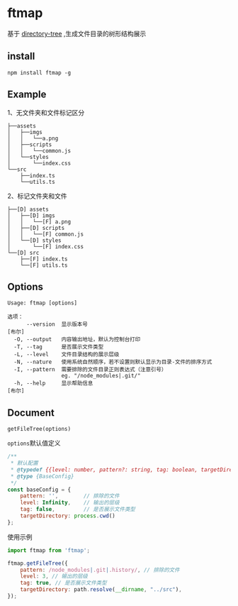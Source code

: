 # ftmap

基于 [directory-tree](https://www.npmjs.com/package/directory-tree) ,生成文件目录的树形结构展示

## install

```shell
npm install ftmap -g
```

## Example

1、无文件夹和文件标记区分

```text
├──assets
│   ├──imgs
│   │   └──a.png
│   ├──scripts
│   │   └──common.js
│   └──styles
│       └──index.css
└──src
    ├──index.ts
    └──utils.ts
```

2、标记文件夹和文件

```text
├──[D] assets
│   ├──[D] imgs
│   │   └──[F] a.png
│   ├──[D] scripts
│   │   └──[F] common.js
│   └──[D] styles
│       └──[F] index.css
└──[D] src
    ├──[F] index.ts
    └──[F] utils.ts
```

## Options

```
Usage: ftmap [options]

选项：
      --version  显示版本号                                               [布尔]
  -O, --output   内容输出地址，默认为控制台打印
  -T, --tag      是否展示文件类型
  -L, --level    文件目录结构的展示层级
  -N, --nature   使用系统自然顺序，若不设置则默认显示为目录-文件的排序方式
  -I, --pattern  需要排除的文件目录正则表达式（注意引号）
                 eg. "/node_modules|.git/"
  -h, --help     显示帮助信息                                             [布尔]
```

## Document

`getFileTree(options)`

`options`默认值定义

```javascript
/**
 * 默认配置
 * @typedef {{level: number, pattern?: string, tag: boolean, targetDirectory: string}} BaseConfig
 * @type {BaseConfig}
 */
const baseConfig = {
    pattern: '',        // 排除的文件
    level: Infinity,    // 输出的层级
    tag: false,         // 是否展示文件类型
    targetDirectory: process.cwd()
};
```

使用示例

```javascript
import ftmap from 'ftmap';

ftmap.getFileTree({
    pattern: /node_modules|.git|.history/, // 排除的文件
    level: 3, // 输出的层级
    tag: true, // 是否展示文件类型
    targetDirectory: path.resolve(__dirname, "../src"),
});
```